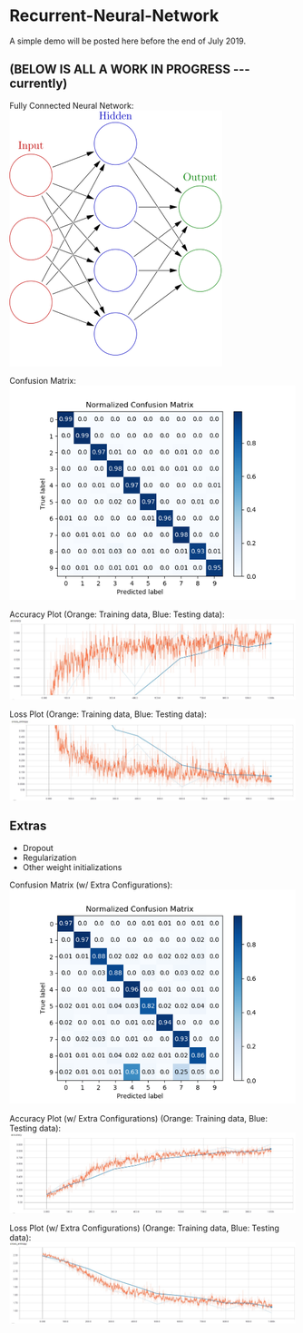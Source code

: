# Recurrent-Neural-Network
A simple demo will be posted here before the end of July 2019.

## (BELOW IS ALL A WORK IN PROGRESS --- currently)
Fully Connected Neural Network:
![Confusion Matrix][MLP]

[MLP]: https://raw.githubusercontent.com/ECE-Engineer/TensorFlow-Multilayer-Perceptron/master/MLP.png "Confusion Matrix"

Confusion Matrix:
![Confusion Matrix][CM]

[CM]: https://raw.githubusercontent.com/ECE-Engineer/TensorFlow-Multilayer-Perceptron/master/plot.png "Confusion Matrix"

Accuracy Plot (Orange: Training data, Blue: Testing data):
![Accuracy Plot][AP]

[AP]: https://raw.githubusercontent.com/ECE-Engineer/TensorFlow-Multilayer-Perceptron/master/acc.jpg "Accuracy Plot"

Loss Plot (Orange: Training data, Blue: Testing data):
![Loss Plot][LP]

[LP]: https://raw.githubusercontent.com/ECE-Engineer/TensorFlow-Multilayer-Perceptron/master/loss.jpg "Loss Plot"

## Extras
* Dropout
* Regularization
* Other weight initializations

Confusion Matrix (w/ Extra Configurations):
![Confusion Matrix][CM1]

[CM1]: https://raw.githubusercontent.com/ECE-Engineer/TensorFlow-Multilayer-Perceptron/master/plot1.png "Confusion Matrix"

Accuracy Plot (w/ Extra Configurations) (Orange: Training data, Blue: Testing data):
![Accuracy Plot][AP1]

[AP1]: https://raw.githubusercontent.com/ECE-Engineer/TensorFlow-Multilayer-Perceptron/master/acc1.jpg "Accuracy Plot"

Loss Plot (w/ Extra Configurations) (Orange: Training data, Blue: Testing data):
![Loss Plot][LP1]

[LP1]: https://raw.githubusercontent.com/ECE-Engineer/TensorFlow-Multilayer-Perceptron/master/loss1.jpg "Loss Plot"
